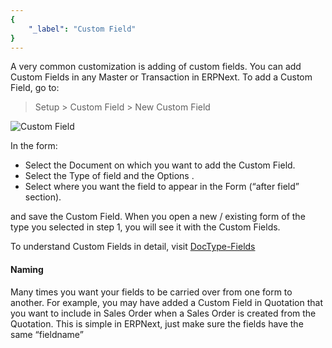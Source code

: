 ```yaml
---
{
	"_label": "Custom Field"
}
---
```

A very common customization is adding of custom fields. You can add Custom Fields in any Master or Transaction in ERPNext. To add a Custom Field, go to:

> Setup > Custom Field > New Custom Field

![Custom Field](img/custom-field.png)



In the form:

- Select the Document on which you want to add the Custom Field.
- Select the Type of field and the Options .
- Select where you want the field to appear in the Form (“after field” section).

and save the Custom Field. When you open a new / existing form of the type you selected in step 1, you will see it with the Custom Fields.

To understand Custom Fields in detail, visit [DocType-Fields](docs.user.knowledge.doctype_fields.html)

#### Naming

Many times you want your fields to be carried over from one form to another. For example, you may have added a Custom Field in Quotation that you want to include in Sales Order when a Sales Order is created from the Quotation. This is simple in ERPNext, just make sure the fields have the same “fieldname”
